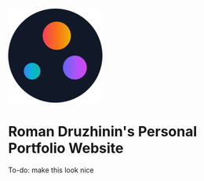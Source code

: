 ![Logo of Roman Druzhinin's website](./public/android-chrome-192x192.png)

# Roman Druzhinin's Personal Portfolio Website

To-do: make this look nice
